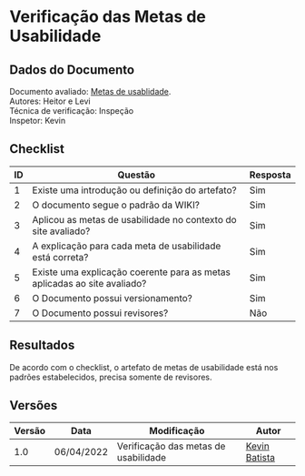 # Verificação das Metas de Usabilidade

## Dados do Documento
Documento avaliado: [Metas de usablidade](../analise_requisitos/metasUsabilidade.md). <br>
Autores: Heitor e Levi<br>
Técnica de verificação: Inspeção<br>
Inspetor: Kevin<br>

## Checklist
|ID|Questão|Resposta|
|--|--|--|
|1|Existe uma introdução ou definição do artefato?|Sim|
|2|O documento segue o padrão da WIKI?|Sim|
|3|Aplicou as metas de usabilidade no contexto do site avaliado?|Sim|
|4|A explicação para cada meta de usabilidade está correta?|Sim|
|5|Existe uma explicação coerente para as metas aplicadas ao site avaliado?|Sim|
|6|	O Documento possui versionamento?|Sim|
|7|	O Documento possui revisores?|Não|

## Resultados
De acordo com o checklist, o artefato de metas de usabilidade está nos padrões estabelecidos, precisa somente de revisores.

## Versões
| Versão | Data | Modificação | Autor |
|--|--|--|--|
| 1.0 | 06/04/2022 | Verificação das metas de usabilidade|[Kevin Batista](https://github.com/k3vin-batista) |
